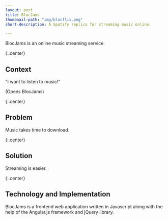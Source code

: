 ```yaml
---
layout: post
title: BlocJams
thumbnail-path: "img/blocflix.png"
short-description: A Spotify replica for streaming music online.

---
```


BlocJams is an online music streaming service.

{:.center} 
## Context

"I want to listen to music!" 

(Opens BlocJams)

{:.center} 
## Problem

Music takes time to download. 

{:.center} 
## Solution

Streaming is easier.

{:.center} 
## Technology and Implementation

BlocJams is a frontend web application written in Javascript along with the help of the Angular.js framework and jQuery library.
